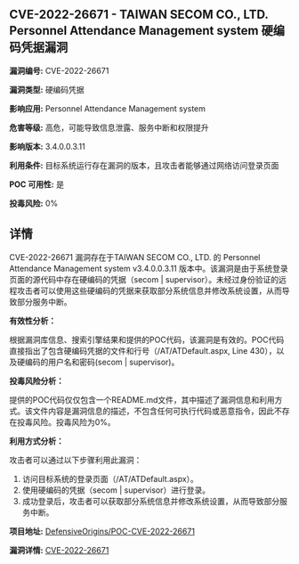 ## CVE-2022-26671 - TAIWAN SECOM CO., LTD. Personnel Attendance Management system 硬编码凭据漏洞

**漏洞编号:** CVE-2022-26671

**漏洞类型:** 硬编码凭据

**影响应用:** Personnel Attendance Management system

**危害等级:** 高危，可能导致信息泄露、服务中断和权限提升

**影响版本:** 3.4.0.0.3.11

**利用条件:** 目标系统运行存在漏洞的版本，且攻击者能够通过网络访问登录页面

**POC 可用性:** 是

**投毒风险:** 0%

## 详情

CVE-2022-26671 漏洞存在于TAIWAN SECOM CO., LTD. 的 Personnel Attendance Management system v3.4.0.0.3.11 版本中。该漏洞是由于系统登录页面的源代码中存在硬编码的凭据（secom | supervisor）。未经过身份验证的远程攻击者可以使用这些硬编码的凭据来获取部分系统信息并修改系统设置，从而导致部分服务中断。

**有效性分析：**

根据漏洞库信息、搜索引擎结果和提供的POC代码，该漏洞是有效的。POC代码直接指出了包含硬编码凭据的文件和行号（/AT/ATDefault.aspx, Line 430），以及硬编码的用户名和密码(secom | supervisor)。

**投毒风险分析：**

提供的POC代码仅仅包含一个README.md文件，其中描述了漏洞信息和利用方式。该文件内容是漏洞信息的描述，不包含任何可执行代码或恶意指令，因此不存在投毒风险。投毒风险为0%。

**利用方式分析：**

攻击者可以通过以下步骤利用此漏洞：

1.  访问目标系统的登录页面（/AT/ATDefault.aspx）。
2.  使用硬编码的凭据（secom | supervisor）进行登录。
3.  成功登录后，攻击者可以获取部分系统信息并修改系统设置，从而导致部分服务中断。

**项目地址:** [DefensiveOrigins/POC-CVE-2022-26671](https://github.com/DefensiveOrigins/POC-CVE-2022-26671)

**漏洞详情:** [CVE-2022-26671](https://nvd.nist.gov/vuln/detail/CVE-2022-26671)